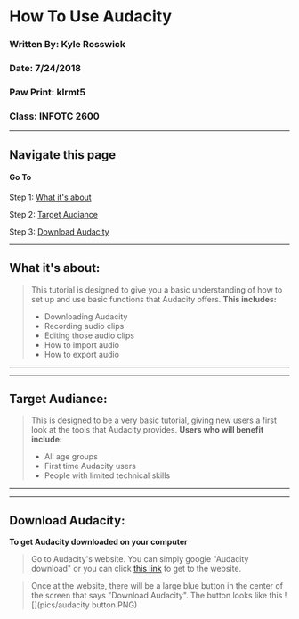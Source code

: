 # How To Use Audacity 
### Written By: Kyle Rosswick
### Date: 7/24/2018
### Paw Print: klrmt5
### Class: INFOTC 2600
---
## Navigate this page
#### Go To
Step 1: [What it's about](https://github.com/krosswick/Tutorial/edit/master/README.md)

Step 2: [Target Audiance](https://github.com/krosswick/Tutorial/edit/master/README.md)

Step 3: [Download Audacity](https://github.com/krosswick/Tutorial/edit/master/README.md)

---
## What it's about:
>This tutorial is designed to give you a basic understanding of how to set up and use basic functions that Audacity offers. **This includes:**
>* Downloading Audacity
>* Recording audio clips
>* Editing those audio clips
>* How to import audio
>* How to export audio
---
---
## Target Audiance:
>This is designed to be a very basic tutorial, giving new users a first look at the tools that Audacity provides. **Users who will benefit include:**
>* All age groups
>* First time Audacity users
>* People with limited technical skills
---
---
## Download Audacity:
**To get Audacity downloaded on your computer**
>Go to Audacity's website.  You can simply google "Audacity download" or you can click [this link](https://www.audacityteam.org/) to get to the website.

>Once at the website, there will be a large blue button in the center of the screen that says "Download Audacity". The button looks like this ![](pics/audacity button.PNG)
